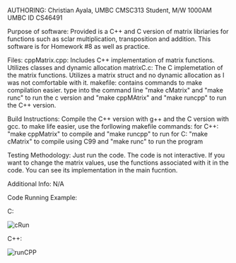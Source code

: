 AUTHORING:
  Christian Ayala, UMBC CMSC313 Student, M/W 1000AM
  UMBC ID CS46491

Purpose of software:
  Provided is a C++ and C version of matrix libriaries for functions such as sclar multiplication, transposition and addition. This software is for Homework #8 as well as practice.

Files:
  cppMatrix.cpp: Includes C++ implementation of matrix functions. Utilizes classes and dynamic allocation
  matrixC.c: The C implemetation of the matrix functions. Utilizes a matrix struct and no dynamic allocation as I was not comfortable with it. 
  makefile: contains commands to make compilation easier. type into the command line "make cMatrix" and "make runc" to run the c version and "make cppMAtrix" and "make runcpp" to run the C++ version.

Build Instructions:
  Compile the C++ version with g++ and the C version with gcc. to make life easier, use the forllowing makefile commands:
  for C++: "make cppMatrix" to compile and "make runcpp" to run
  for C: "make cMatrix" to compile using C99 and "make runc" to run the program

Testing Methodology:
  Just run the code. The code is not interactive. If you want to change the matrix values, use the functions associated with it in the code. You can see its implementation in the main fucntion.

Additional Info:
  N/A

Code Running Example:

C:

![cRun](https://github.com/user-attachments/assets/fc24b9b6-a61b-4da2-8915-6832a270dd12)

C++:

![runCPP](https://github.com/user-attachments/assets/a0bf58c3-732b-4375-a113-74c3ed407e6a)


